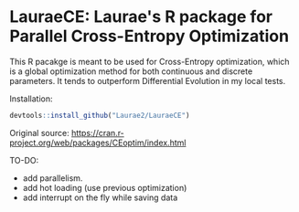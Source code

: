 # LauraeCE: Laurae's R package for Parallel Cross-Entropy Optimization

This R pacakge is meant to be used for Cross-Entropy optimization, which is a global optimization method for both continuous and discrete parameters. It tends to outperform Differential Evolution in my local tests.

Installation:

```r
devtools::install_github("Laurae2/LauraeCE")
```

Original source: https://cran.r-project.org/web/packages/CEoptim/index.html

TO-DO:
* add parallelism.
* add hot loading (use previous optimization)
* add interrupt on the fly while saving data
